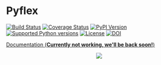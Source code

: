 Pyflex
======

[![Build Status](https://travis-ci.org/krischer/pyflex.svg?branch=master)](https://travis-ci.org/krischer/pyflex) [![Coverage Status](https://img.shields.io/coveralls/krischer/pyflex/master.svg)](https://coveralls.io/r/krischer/pyflex) [![PyPI Version](https://img.shields.io/pypi/v/pyflex.svg)](https://pypi.python.org/pypi/pyflex) [![Supported Python versions](https://img.shields.io/pypi/pyversions/pyflex.svg)](https://pypi.python.org/pypi/pyflex/) [![License](https://img.shields.io/pypi/l/pyflex.svg)](https://pypi.python.org/pypi/pyflex/) [![DOI](https://zenodo.org/badge/doi/10.5281/zenodo.31607.svg)](http://dx.doi.org/10.5281/zenodo.31607)



[Documentation (__Currently not working, we'll be back soon!__)](http://krischer.github.io/pyflex/)

<p align="center">
  <img src="doc/logo.svg"/>
</p>
